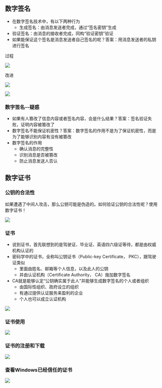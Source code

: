 ##  数字签名

- 在数字签名技术中，有以下两种行为 
  - 生成签名：由消息发送者完成，通过“签名密钥”生成
- 验证签名：由消息的接收者完成，同构“验证密钥”验证
- 如果能保证这个签名是消息发送者自己签名的呢？答案：用消息发送者的私钥进行签名

过程 

![](imags/8.14.png)

 改进

![](imags/8.15.png)

![](imags/8.16.png)

###  数字签名--疑惑

- 如果有人篡改了信息内容或者签名内容，会是什么结果？答案：签名验证失败，证明内容被篡改了
- 数字签名不能保证机密性？答案：数字签名的作用不是为了保证机密性，而是为了能够识别内容有没有被篡改
- 数字签名的作用 
  - 确认消息的完整性
  - 识别消息是否被篡改
  - 防止消息发送人否认

## 数字证书 

###  公钥的合法性

如果遭遇了中间人攻击，那么公钥可能是伪造的。如何验证公钥的合法性呢？使用数字证书！ 

![](imags/8.17.png)

###  证书

- 说到证书，首先联想到的是驾驶证、毕业证、英语四六级证等待，都是由权威机构认证的
- 密码学中的证书，全称叫公钥证书（Public-key Certificate， PKC），跟驾驶证类似 
  - 里面由姓名、邮箱等个人信息，以及此人的公钥
  - 并由认证机构（Certificate Authority， CA）施加数字签名
- CA就是能够认定“公钥确实属于此人”并能够生成数字签名的个人或者组织 
  - 由国际性组织、政府设立的组织
  - 有通过提供认证服务来盈利的企业
  - 个人也可以成立认证机构

![](imags/8.18.png)

###  证书使用

![](imags/8.19.png)

###  证书的注册和下载

![](imags/8.20.png)

###  查看Windows已经信任的证书

![](imags/8.21.png)